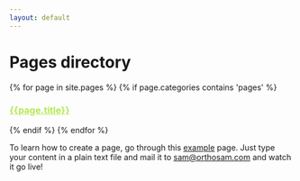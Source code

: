 ```yaml
---
layout: default
---
```


# Pages directory

{% for page in site.pages %}
  {% if page.categories contains 'pages' %}
    <div class="item">
     <h3><a href="{{page.url}}" style="color:#b5e853;">{{page.title}}</a></h3> 
    </div>
  {% endif %}
{% endfor %}

To learn how to create a page, go through this [example](https://drive.google.com/file/d/1zChg_4ftQVWqrdxO7uPYkQR6d5A5MwH9/view) page. Just type your content in a plain text file and mail it to [sam@orthosam.com](mailto:sam@orthosam.com) and watch it go live!
